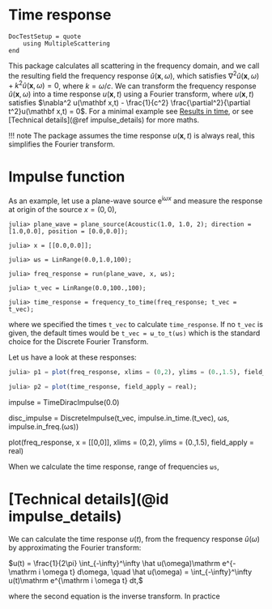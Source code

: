 # Time response

```@meta
DocTestSetup = quote
    using MultipleScattering
end
```

This package calculates all scattering in the frequency domain, and we call the resulting field the frequency response $\hat u(\mathbf x,\omega)$, which satisfies $\nabla^2 \hat u(\mathbf x,\omega) + k^2 \hat u(\mathbf x,\omega) = 0$, where $k = \omega/c$. We can transform the frequency response $\hat u(\mathbf x,\omega)$ into a time response $u(\mathbf x,t)$ using a Fourier transform, where $u(\mathbf x,t)$ satisfies $\nabla^2 u(\mathbf x,t) - \frac{1}{c^2}  \frac{\partial^2}{\partial t^2}u(\mathbf x,t) = 0$. For a minimal example see [Results in time](@ref), or see [Technical details](@ref impulse_details) for more maths.

!!! note
    The package assumes the time response $u(\mathbf x,t)$ is always real, this simplifies the Fourier transform.

# Impulse function

As an example, let use a plane-wave source $\mathrm e^{\mathrm i \omega x}$ and measure the response at origin of the source $x = (0,0)$,
```jldoctest time
julia> plane_wave = plane_source(Acoustic(1.0, 1.0, 2); direction = [1.0,0.0], position = [0.0,0.0]);

julia> x = [[0.0,0.0]];

julia> ωs = LinRange(0.0,1.0,100);

julia> freq_response = run(plane_wave, x, ωs);

julia> t_vec = LinRange(0.0,100.,100);

julia> time_response = frequency_to_time(freq_response; t_vec = t_vec);
```
where we specified the times `t_vec` to calculate `time_response`. If no `t_vec` is given, the default times would be `t_vec = ω_to_t(ωs)` which is the standard choice for the Discrete Fourier Transform.  

Let us have a look at these responses:
```julia
julia> p1 = plot(freq_response, xlims = (0,2), ylims = (0.,1.5), field_apply = real);

julia> p2 = plot(time_response, field_apply = real);
```
impulse = TimeDiracImpulse(0.0)

disc_impulse = DiscreteImpulse(t_vec, impulse.in_time.(t_vec), ωs, impulse.in_freq.(ωs))

plot(freq_response, x = [[0,0]],
      xlims = (0,2), ylims = (0.,1.5),
      field_apply = real)

When we calculate the time response, range of frequencies `ωs`,

#  [Technical details](@id impulse_details)

We can calculate the time response $u(t)$, from the frequency response $\hat u( \omega)$ by approximating the Fourier transform:

$u(t) = \frac{1}{2\pi} \int_{-\infty}^\infty \hat u(\omega)\mathrm e^{-\mathrm i \omega t} d\omega, \quad \hat u(\omega) = \int_{-\infty}^\infty u(t)\mathrm e^{\mathrm i \omega t} dt,$

where the second equation is the inverse transform.
In practice
